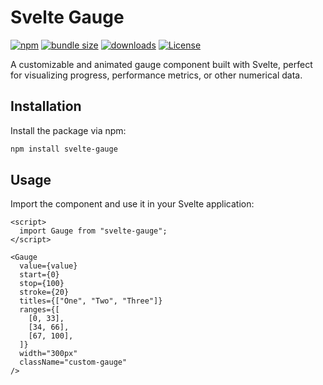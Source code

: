 # Svelte Gauge

[![npm](https://img.shields.io/npm/v/svelte-gauge.svg)](https://www.npmjs.com/package/svelte-gauge)
[![bundle size](https://img.shields.io/bundlephobia/minzip/svelte-gauge)](https://bundlephobia.com/package/svelte-gauge)
[![downloads](https://img.shields.io/npm/dw/svelte-gauge)](https://www.npmjs.com/package/svelte-gauge)
[![License](https://img.shields.io/npm/l/svelte-gauge.svg)](LICENSE)

A customizable and animated gauge component built with Svelte, perfect for visualizing progress, performance metrics, or other numerical data.

## Installation

Install the package via npm:

```bash
npm install svelte-gauge
```

## Usage

Import the component and use it in your Svelte application:

```Svelte
<script>
  import Gauge from "svelte-gauge";
</script>

<Gauge
  value={value}
  start={0}
  stop={100}
  stroke={20}
  titles={["One", "Two", "Three"]}
  ranges={[
    [0, 33],
    [34, 66],
    [67, 100],
  ]}
  width="300px"
  className="custom-gauge"
/>

```
